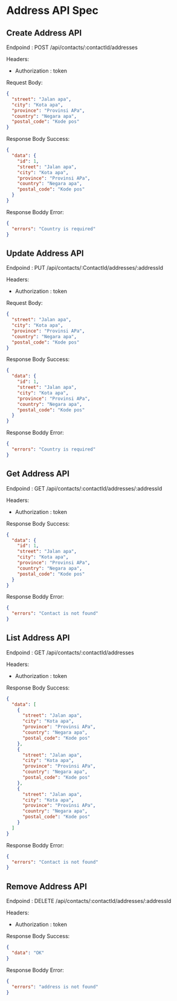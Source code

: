 # Address API Spec

## Create Address API

Endpoind : POST /api/contacts/:contactId/addresses

Headers:

- Authorization : token

Request Body:

```json
{
  "street": "Jalan apa",
  "city": "Kota apa",
  "province": "Provinsi APa",
  "country": "Negara apa",
  "postal_code": "Kode pos"
}
```

Response Body Success:

```json
{
  "data": {
    "id": 1,
    "street": "Jalan apa",
    "city": "Kota apa",
    "province": "Provinsi APa",
    "country": "Negara apa",
    "postal_code": "Kode pos"
  }
}
```

Response Boddy Error:

```json
{
  "errors": "Country is required"
}
```

## Update Address API

Endpoind : PUT /api/contacts/:ContactId/addresses/:addressId

Headers:

- Authorization : token

Request Body:

```json
{
  "street": "Jalan apa",
  "city": "Kota apa",
  "province": "Provinsi APa",
  "country": "Negara apa",
  "postal_code": "Kode pos"
}
```

Response Body Success:

```json
{
  "data": {
    "id": 1,
    "street": "Jalan apa",
    "city": "Kota apa",
    "province": "Provinsi APa",
    "country": "Negara apa",
    "postal_code": "Kode pos"
  }
}
```

Response Boddy Error:

```json
{
  "errors": "Country is required"
}
```

## Get Address API

Endpoind : GET /api/contacts/:contactId/addresses/:addressId

Headers:

- Authorization : token

Response Body Success:

```json
{
  "data": {
    "id": 1,
    "street": "Jalan apa",
    "city": "Kota apa",
    "province": "Provinsi APa",
    "country": "Negara apa",
    "postal_code": "Kode pos"
  }
}
```

Response Boddy Error:

```json
{
  "errors": "Contact is not found"
}
```

## List Address API

Endpoind : GET /api/contacts/:contactId/addresses

Headers:

- Authorization : token

Response Body Success:

```json
{
  "data": [
    {
      "street": "Jalan apa",
      "city": "Kota apa",
      "province": "Provinsi APa",
      "country": "Negara apa",
      "postal_code": "Kode pos"
    },
    {
      "street": "Jalan apa",
      "city": "Kota apa",
      "province": "Provinsi APa",
      "country": "Negara apa",
      "postal_code": "Kode pos"
    },
    {
      "street": "Jalan apa",
      "city": "Kota apa",
      "province": "Provinsi APa",
      "country": "Negara apa",
      "postal_code": "Kode pos"
    }
  ]
}
```

Response Boddy Error:

```json
{
  "errors": "Contact is not found"
}
```

## Remove Address API

Endpoind : DELETE /api/contacts/:contactId/addresses/:addressId

Headers:

- Authorization : token

Response Body Success:

```json
{
  "data": "OK"
}
```

Response Boddy Error:

```json
{
  "errors": "address is not found"
}
```

